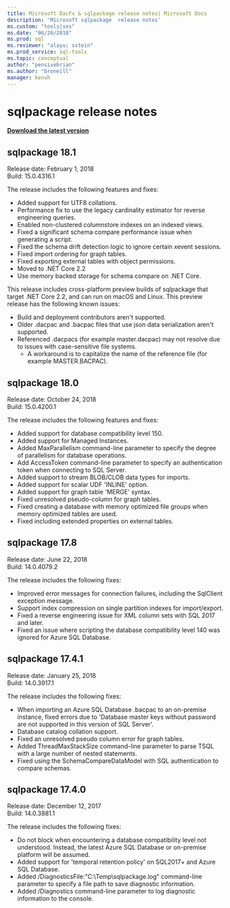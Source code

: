 ```yaml
---
title: Microsoft DacFx & sqlpackage release notes| Microsoft Docs
description: 'Microsoft sqlpackage  release notes'
ms.custom: "tools|sos"
ms.date: "06/20/2018"
ms.prod: sql
ms.reviewer: "alayu; sstein"
ms.prod_service: sql-tools
ms.topic: conceptual
author: "pensivebrian"
ms.author: "broneill"
manager: kenvh
---
```

# sqlpackage release notes

**[Download the latest version](sqlpackage-download.md)**

## sqlpackage 18.1

Release date: February 1, 2018  
Build: 15.0.4316.1 

The release includes the following features and fixes:

- Added support for UTF8 collations.
- Performance fix to use the legacy cardinality estimator for reverse engineering queries.
- Enabled non-clustered columnstore indexes on an indexed views.
- Fixed a significant schema compare performance issue when generating a script.
- Fixed the schema drift detection logic to ignore certain xevent sessions.
- Fixed import ordering for graph tables.
- Fixed exporting external tables with object permissions.
- Moved to .NET Core 2.2 
- Use memory backed storage for schema compare on .NET Core.

This release includes cross-platform preview builds of sqlpackage that target .NET Core 2.2, and can run on macOS and Linux. This preview release has the following known issues:

- Build and deployment contributors aren't supported.
- Older .dacpac and .bacpac files that use json data serialization aren't supported.
- Referenced .dacpacs (for example master.dacpac) may not resolve due to issues with case-sensitive file systems.
  - A workaround is to capitalize the name of the reference file (for example MASTER.BACPAC).
## sqlpackage 18.0

Release date: October 24, 2018  
Build: 15.0.4200.1 

The release includes the following features and fixes:

- Added support for database compatibility level 150.
- Added support for Managed Instances.
- Added MaxParallelism command-line parameter to specify the degree of parallelism for database operations.
- Add AccessToken command-line parameter to specify an authentication token when connecting to SQL Server.
- Added support to stream BLOB/CLOB data types for imports.
- Added support for scalar UDF 'INLINE' option.
- Added support for graph table 'MERGE' syntax.
- Fixed unresolved pseudo-column for graph tables.
- Fixed creating a database with memory optimized file groups when memory optimized tables are used.
- Fixed including extended properties on external tables.

## sqlpackage 17.8

Release date: June 22, 2018  
Build: 14.0.4079.2  

The release includes the following fixes:

- Improved error messages for connection failures, including the SqlClient exception message.
- Support index compression on single partition indexes for import/export.
- Fixed a reverse engineering issue for XML column sets with SQL 2017 and later.
- Fixed an issue where scripting the database compatibility level 140 was ignored for Azure SQL Database.

## sqlpackage 17.4.1

Release date: January 25, 2018  
Build: 14.0.3917.1

The release includes the following fixes:

- When importing an Azure SQL Database .bacpac to an on-premise instance, fixed errors due to 'Database master keys without password are not supported in this version of SQL Server'.
- Database catalog collation support.
- Fixed an unresolved pseudo column error for graph tables.
- Added ThreadMaxStackSize command-line parameter to parse TSQL with a large number of nested statements.
- Fixed using the SchemaCompareDataModel with SQL authentication to compare schemas.

## sqlpackage 17.4.0

Release date: December 12, 2017  
Build: 14.0.3881.1

The release includes the following fixes:

- Do not block when encountering a database compatibility level not understood. Instead, the latest Azure SQL Database or on-premise platform will be assumed.
- Added support for 'temporal retention policy' on SQL2017+ and Azure SQL Database.
- Added /DiagnosticsFile:"C:\Temp\sqlpackage.log" command-line parameter to specify a file path to save diagnostic information.
- Added /Diagnostics command-line parameter to log diagnostic information to the console.

